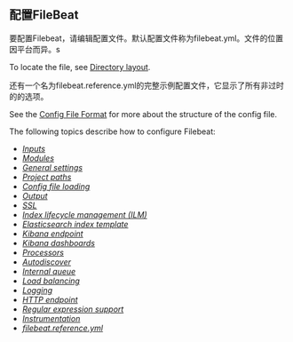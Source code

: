 ## 配置FileBeat

要配置Filebeat，请编辑配置文件。默认配置文件称为filebeat.yml。文件的位置因平台而异。s

 To locate the file, see [Directory layout](https://www.elastic.co/guide/en/beats/filebeat/current/directory-layout.html).

还有一个名为filebeat.reference.yml的完整示例配置文件，它显示了所有非过时的的选项。

See the [Config File Format](https://www.elastic.co/guide/en/beats/libbeat/8.1/config-file-format.html) for more about the structure of the config file.

The following topics describe how to configure Filebeat:

- [*Inputs*](https://www.elastic.co/guide/en/beats/filebeat/current/configuration-filebeat-options.html)
- [*Modules*](https://www.elastic.co/guide/en/beats/filebeat/current/configuration-filebeat-modules.html)
- [*General settings*](https://www.elastic.co/guide/en/beats/filebeat/current/configuration-general-options.html)
- [*Project paths*](https://www.elastic.co/guide/en/beats/filebeat/current/configuration-path.html)
- [*Config file loading*](https://www.elastic.co/guide/en/beats/filebeat/current/filebeat-configuration-reloading.html)
- [*Output*](https://www.elastic.co/guide/en/beats/filebeat/current/configuring-output.html)
- [*SSL*](https://www.elastic.co/guide/en/beats/filebeat/current/configuration-ssl.html)
- [*Index lifecycle management (ILM)*](https://www.elastic.co/guide/en/beats/filebeat/current/ilm.html)
- [*Elasticsearch index template*](https://www.elastic.co/guide/en/beats/filebeat/current/configuration-template.html)
- [*Kibana endpoint*](https://www.elastic.co/guide/en/beats/filebeat/current/setup-kibana-endpoint.html)
- [*Kibana dashboards*](https://www.elastic.co/guide/en/beats/filebeat/current/configuration-dashboards.html)
- [*Processors*](https://www.elastic.co/guide/en/beats/filebeat/current/filtering-and-enhancing-data.html)
- [*Autodiscover*](https://www.elastic.co/guide/en/beats/filebeat/current/configuration-autodiscover.html)
- [*Internal queue*](https://www.elastic.co/guide/en/beats/filebeat/current/configuring-internal-queue.html)
- [*Load balancing*](https://www.elastic.co/guide/en/beats/filebeat/current/load-balancing.html)
- [*Logging*](https://www.elastic.co/guide/en/beats/filebeat/current/configuration-logging.html)
- [*HTTP endpoint*](https://www.elastic.co/guide/en/beats/filebeat/current/http-endpoint.html)
- [*Regular expression support*](https://www.elastic.co/guide/en/beats/filebeat/current/regexp-support.html)
- [*Instrumentation*](https://www.elastic.co/guide/en/beats/filebeat/current/configuration-instrumentation.html)
- [*filebeat.reference.yml*](https://www.elastic.co/guide/en/beats/filebeat/current/filebeat-reference-yml.html)

